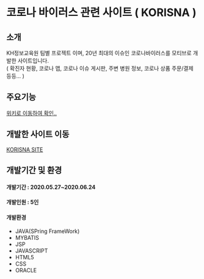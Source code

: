 # 코로나 바이러스 관련 사이트 ( KORISNA )<br>
## 소개<br>
KH정보교육원 팀별 프로젝트 이며, 20년 최대의 이슈인 코로나바이러스를 모티브로 개발한 사이트입니다.<br>
( 확진자 현황, 코로나 맵, 코로나 이슈 게시판, 주변 병원 정보, 코로나 상품 주문/결제 등등... )
## 주요기능<br>
 [위키로 이동하여 확인..](https://github.com/wjdkdtn7233/FinalProject_KORISNA/wiki)<br>
## 개발한 사이트 이동<br>
 [KORISNA SITE](https://www.korisna.site/)<br>
## 개발기간 및 환경<br>
#### 개발기간 : 2020.05.27~2020.06.24<br>
#### 개발인원 : 5인<br>
#### 개발환경<br>
  * JAVA(SPring FrameWork)<br>
  * MYBATIS<br>
  * JSP<br>
  * JAVASCRIPT<br>
  * HTML5<br>
  * CSS<br>
  * ORACLE<br>
  
